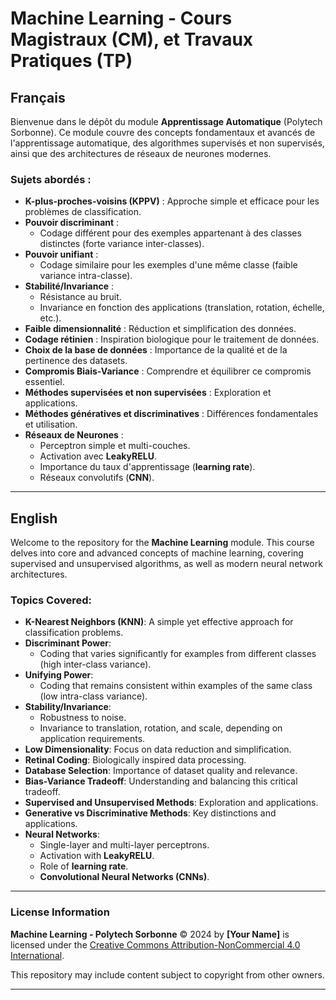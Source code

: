 # Machine Learning - Cours Magistraux (CM), et Travaux Pratiques (TP)

## Français

Bienvenue dans le dépôt du module **Apprentissage Automatique** (Polytech Sorbonne). Ce module couvre des concepts fondamentaux et avancés de l'apprentissage automatique, des algorithmes supervisés et non supervisés, ainsi que des architectures de réseaux de neurones modernes.

### Sujets abordés :
- **K-plus-proches-voisins (KPPV)** : Approche simple et efficace pour les problèmes de classification.
- **Pouvoir discriminant** :
  - Codage différent pour des exemples appartenant à des classes distinctes (forte variance inter-classes).
- **Pouvoir unifiant** :
  - Codage similaire pour les exemples d'une même classe (faible variance intra-classe).
- **Stabilité/Invariance** :
  - Résistance au bruit.
  - Invariance en fonction des applications (translation, rotation, échelle, etc.).
- **Faible dimensionnalité** : Réduction et simplification des données.
- **Codage rétinien** : Inspiration biologique pour le traitement de données.
- **Choix de la base de données** : Importance de la qualité et de la pertinence des datasets.
- **Compromis Biais-Variance** : Comprendre et équilibrer ce compromis essentiel.
- **Méthodes supervisées et non supervisées** : Exploration et applications.
- **Méthodes génératives et discriminatives** : Différences fondamentales et utilisation.
- **Réseaux de Neurones** :
  - Perceptron simple et multi-couches.
  - Activation avec **LeakyRELU**.
  - Importance du taux d'apprentissage (**learning rate**).
  - Réseaux convolutifs (**CNN**).

---

## English

Welcome to the repository for the **Machine Learning** module. This course delves into core and advanced concepts of machine learning, covering supervised and unsupervised algorithms, as well as modern neural network architectures.

### Topics Covered:
- **K-Nearest Neighbors (KNN)**: A simple yet effective approach for classification problems.
- **Discriminant Power**:
  - Coding that varies significantly for examples from different classes (high inter-class variance).
- **Unifying Power**:
  - Coding that remains consistent within examples of the same class (low intra-class variance).
- **Stability/Invariance**:
  - Robustness to noise.
  - Invariance to translation, rotation, and scale, depending on application requirements.
- **Low Dimensionality**: Focus on data reduction and simplification.
- **Retinal Coding**: Biologically inspired data processing.
- **Database Selection**: Importance of dataset quality and relevance.
- **Bias-Variance Tradeoff**: Understanding and balancing this critical tradeoff.
- **Supervised and Unsupervised Methods**: Exploration and applications.
- **Generative vs Discriminative Methods**: Key distinctions and applications.
- **Neural Networks**:
  - Single-layer and multi-layer perceptrons.
  - Activation with **LeakyRELU**.
  - Role of **learning rate**.
  - **Convolutional Neural Networks (CNNs)**.

---

### License Information

**Machine Learning - Polytech Sorbonne** © 2024 by **[Your Name]** is licensed under the [Creative Commons Attribution-NonCommercial 4.0 International](https://creativecommons.org/licenses/by-nc/4.0/). 

This repository may include content subject to copyright from other owners.

---
